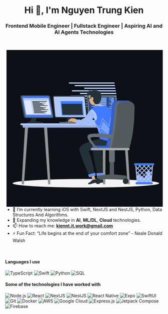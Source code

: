 <h1 align="center">Hi 👋, I'm Nguyen Trung Kien</h1>
<h3 align="center">Frontend Mobile Engineer | Fullstack Engineer | Aspiring AI and AI Agents Technologies</h3>
<br>

<p><img align="right" style="width: '40%'" src="https://github.com/Trungkien03/TrungKien03/blob/main/animation_500_kxa883sd.gif" alt="Nguyen Trung Kien" /></p>

- 🌱 I’m currently learning iOS with Swift, NextJS and NestJS, Python, Data Structures And Algorithms.  
- 🚀 Expanding my knowledge in **AI**, **ML/DL**, **Cloud** technologies.  
- 📫 How to reach me: **kiennt.it.work@gmail.com**  
- ⚡ Fun Fact: “Life begins at the end of your comfort zone” - Neale Donald Walsh  

<br>

#### Languages I use
![TypeScript](https://img.shields.io/badge/-TypeScript-000000?style=flat&logo=typescript)
![Swift](https://img.shields.io/badge/-Swift-000000?style=flat&logo=swift)
![Python](https://img.shields.io/badge/-Python-000000?style=flat&logo=python)
![SQL](https://img.shields.io/badge/-SQL-000000?style=flat&logo=postgresql)

#### Some of the technologies I have worked with
![Node.js](https://img.shields.io/badge/-Node.js-222222?style=flat&logo=node.js&logoColor=339933)
![React](https://img.shields.io/badge/-React-222222?style=flat&logo=React&logoColor=61DAFB)
![NextJS](https://img.shields.io/badge/NextJs-000000?style=flat&logo=next.js&logoColor=white)
![NestJS](https://img.shields.io/badge/-NestJs-ea2845?style=flat-square&logo=nestjs&logoColor=white)
![React Native](https://img.shields.io/badge/-React%20Native-222222?style=flat&logo=react&logoColor=61DAFB)
![Expo](https://img.shields.io/badge/Expo-000000?logo=Expo&logoColor=white)
![SwiftUI](https://img.shields.io/badge/-SwiftUI-222222?style=flat&logo=swift&logoColor=orange)
![Git](https://img.shields.io/badge/-Git-222222?style=flat&logo=git&logoColor=F05032)
![Docker](https://img.shields.io/badge/-Docker-black?style=flat-square&logo=docker)
![AWS](https://img.shields.io/badge/AWS-232F3E?style=flat&logo=amazonwebservices&logoColor=white)
![Google Cloud](https://img.shields.io/badge/Google%20Cloud-black?style=flat-square&logo=google-cloud)
![Express.js](https://img.shields.io/badge/-Express.js-222222?style=flat&logo=express&logoColor=white)
![Jetpack Compose](https://img.shields.io/badge/-Jetpack%20Compose-222222?style=flat&logo=android&logoColor=3DDC84)
![Firebase](https://img.shields.io/badge/Firebase-222222?style=flat-square&logo=firebase)


